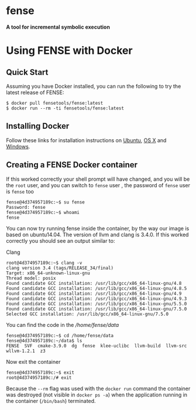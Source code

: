 # fense
**A tool for incremental symbolic execution**



# Using FENSE with Docker



## Quick Start

Assuming you have Docker installed, you can run the following to try the latest release of FENSE:

```docker
$ docker pull fensetools/fense:latest
$ docker run --rm -ti fensetools/fense:latest
```



## Installing Docker

Follow these links for installation instructions on [Ubuntu](https://docs.docker.com/engine/install/ubuntu/), [OS X](https://docs.docker.com/installation/mac/) and [Windows](https://docs.docker.com/installation/windows/).



## Creating a FENSE Docker container

If this worked correctly your shell prompt will have changed, and you will be the `root` user, and you can switch to `fense` user , the password of `fense` user is `fense` too

```docker
fense@4d374957189c:~$ su fense
Password: fense
fense@4d374957189c:~$ whoami
fense
```

You can now try running fense inside the container, by the way our image is based on ubuntu14.04. The version of llvm and clang is 3.4.0. If this worked correctly you should see an output similar to:

Clang

``` 
root@4d374957189c:~$ clang -v
clang version 3.4 (tags/RELEASE_34/final)
Target: x86_64-unknown-linux-gnu
Thread model: posix
Found candidate GCC installation: /usr/lib/gcc/x86_64-linux-gnu/4.8
Found candidate GCC installation: /usr/lib/gcc/x86_64-linux-gnu/4.8.5
Found candidate GCC installation: /usr/lib/gcc/x86_64-linux-gnu/4.9
Found candidate GCC installation: /usr/lib/gcc/x86_64-linux-gnu/4.9.3
Found candidate GCC installation: /usr/lib/gcc/x86_64-linux-gnu/5.5.0
Found candidate GCC installation: /usr/lib/gcc/x86_64-linux-gnu/7.5.0
Selected GCC installation: /usr/lib/gcc/x86_64-linux-gnu/7.5.0
```

You  can find the code in the */home/fense/data*
```
fense@4d374957189c:~$ cd /home/fense/data
fense@4d374957189c:~/data$ ls
FENSE  SVF  cmake-3.9.0  dg  fense  klee-uclibc  llvm-build  llvm-src  wllvm-1.2.1  z3
```

Now exit the container

```
fense@4d374957189c:~$ exit
root@4d374957189c:/# exit
```

Because the `--rm` flag was used with the `docker run` command the container was destroyed (not visible in `docker ps -a`) when the application running in the container (`/bin/bash`) terminated.
